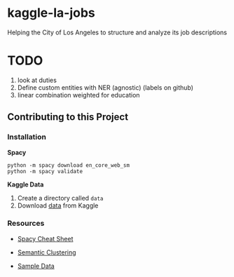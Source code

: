# kaggle-la-jobs
Helping the City of Los Angeles to structure and analyze its job descriptions

# TODO

1. look at duties
1. Define custom entities with NER (agnostic) (labels on github)
1. linear combination weighted for education


## Contributing to this Project

### Installation

**Spacy**
```
python -m spacy download en_core_web_sm
python -m spacy validate
```
**Kaggle Data**

1. Create a directory called `data`
1. Download [data](https://www.kaggle.com/c/data-science-for-good-city-of-los-angeles/data) from Kaggle


### Resources

- [Spacy Cheat Sheet](http://datacamp-community-prod.s3.amazonaws.com/29aa28bf-570a-4965-8f54-d6a541ae4e06)

- [Semantic Clustering](https://douglasduhaime.com/posts/clustering-semantic-vectors.html)

- [Sample Data](https://docs.google.com/spreadsheets/d/1zeIG-2k4JAQvc5nFf1QdgOXD_ZQjOjdvlCu8bOst_yY/edit#gid=1788469583)

